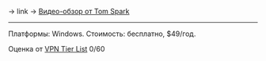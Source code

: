 -> link
-> [Видео-обзор от Tom Spark](https://www.youtube.com/watch?v=8AFpw1T6H18)

---

Платформы: Windows.
Стоимость: бесплатно, $49/год.

Оценка от [VPN Tier List](https://www.vpntierlist.com/) 0/60